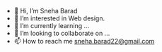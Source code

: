 - 👋 Hi, I’m Sneha Barad
- 👀 I’m interested in Web design.
- 🌱 I’m currently learning ...
- 💞️ I’m looking to collaborate on ...
- 📫 How to reach me sneha.barad22@gmail.com

<!---
sneha-barad/sneha-barad is a ✨ special ✨ repository because its `README.md` (this file) appears on your GitHub profile.
You can click the Preview link to take a look at your changes.
--->
